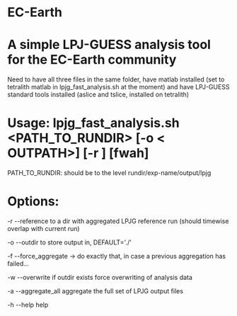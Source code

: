 # EC-Earth

# A simple LPJ-GUESS analysis tool for the EC-Earth community

Need to have all three files in the same folder, have matlab installed (set to tetralith matlab in lpjg_fast_analysis.sh at the moment) and have LPJ-GUESS standard tools installed (aslice and tslice, installed on tetralith)

# Usage: lpjg_fast_analysis.sh <PATH_TO_RUNDIR> [-o < OUTPATH>] [-r <REFPATH>] [fwah]

PATH_TO_RUNDIR: should be to the level rundir/exp-name/output/lpjg

# Options:
  -r --reference       <PATH> to a dir with aggregated LPJG reference run (should timewise overlap with current run)
  
  -o --outdir          <PATH> to store output in, DEFAULT='./'
  
  -f --force_aggregate -> do exactly that, in case a previous aggregation has failed...
  
  -w --overwrite       if outdir exists force overwriting of analysis data
  
  -a --aggregate_all   aggregate the full set of LPJG output files
  
  -h --help            help
